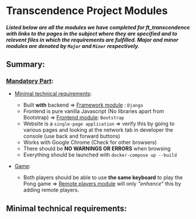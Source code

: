 # Transcendence Project Modules
##### Listed below are all the modules we have completed for ft_transcendence with links to the pages in the subject where they are specified and to relevent files in which the requirements are fulfilled. Major and minor modules are denoted by `Major` and `Minor` respectively.

## Summary:
### [Mandatory Part](https://cdn.intra.42.fr/pdf/pdf/118630/en.subject.pdf#page=5):
- [Minimal technical requirements](https://cdn.intra.42.fr/pdf/pdf/118630/en.subject.pdf#page=6):
  - Built **with** backend => [Framework module](https://cdn.intra.42.fr/pdf/pdf/118630/en.subject.pdf#page=12) : `Django`
  - Frontend is pure vanilla Javascript (No libraries apart from Bootstrap) => [Frontend module](https://cdn.intra.42.fr/pdf/pdf/118630/en.subject.pdf#page=12): `Bootstrap`
  - Website is a `single-page application` => verify this by going to various pages and looking at the network tab in developer the console (use back and forward buttons)
  - Works with Google Chrome (Check for other browsers)
  - There should be **NO WARNINGS OR ERRORS** when browsing
  - Everything should be launched with `docker-compose up --build`

- [Game](https://cdn.intra.42.fr/pdf/pdf/118630/en.subject.pdf#page=7):
  - Both players should be able to use **the same keyboard** to play the Pong game => [Remote players module]() will only *"enhance"* this by adding remote players.
## Minimal technical requirements:

